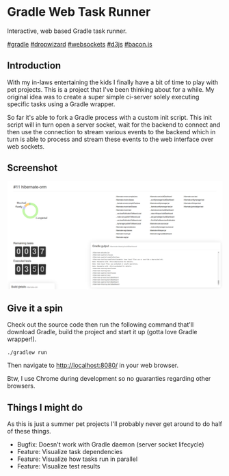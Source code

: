 Gradle Web Task Runner
======================
Interactive, web based Gradle task runner.

[#gradle](http://gradle.org/)
[#dropwizard](http://dropwizard.io/)
[#websockets](https://developer.mozilla.org/en/docs/WebSockets)
[#d3js](http://d3js.org)
[#bacon.js](https://baconjs.github.io/)


Introduction
------------
With my in-laws entertaining the kids I finally have a bit of time to play with pet projects.
This is a project that I've been thinking about for a while. My original idea was to create a super
simple ci-server solely executing specific tasks using a Gradle wrapper.

So far it's able to fork a Gradle process with a custom init script. This init script will in turn
open a server socket, wait for the backend to connect and then use the connection to stream
various events to the backend which in turn is able to process and stream these events to the
web interface over web sockets.

Screenshot
----------
![Screenshot](https://raw.githubusercontent.com/kimble/gradle-web-runner/master/screenshots/v1.png)


Give it a spin
--------------
Check out the source code then run the following command that'll download Gradle, build the project and start it up (gotta love Gradle wrapper!).

    ./gradlew run

Then navigate to [http://localhost:8080/](http://localhost:8080/]) in your web browser.

Btw, I use Chrome during development so no guaranties regarding other browsers.


Things I might do
-----------------
As this is just a summer pet projects I'll probably never get around to do half of these things.

- Bugfix: Doesn't work with Gradle daemon (server socket lifecycle)
- Feature: Visualize task dependencies
- Feature: Visualize how tasks run in parallel
- Feature: Visualize test results 